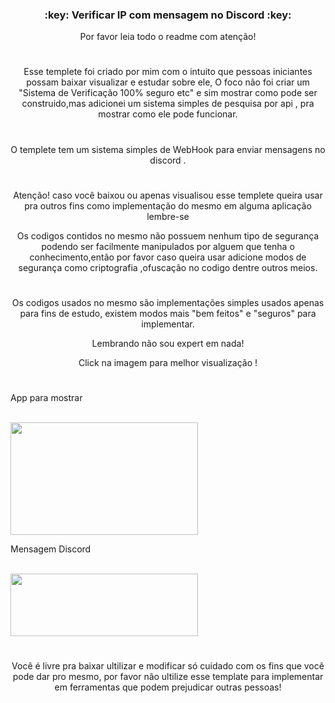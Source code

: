 <h3 align="center">:key: Verificar IP com mensagem no Discord :key:</h3>
<p align="center">Por favor leia todo o readme com atenção!</p>

#

<p align="center"> Esse templete foi criado por mim com o intuito que pessoas iniciantes
possam baixar visualizar e estudar sobre ele, O foco não foi criar um "Sistema de Verificação 100% seguro etc" e sim mostrar como pode ser construido,mas adicionei um sistema 
simples de pesquisa por api , pra mostrar como ele pode funcionar.</p>

#

<p align="center"> O templete tem um sistema simples de WebHook para enviar mensagens no discord .</p>

#

<p align="center"> Atenção! caso você baixou ou apenas visualisou esse templete queira usar pra outros fins
como implementação do mesmo em alguma aplicação lembre-se </p>

<p align="center"> Os codigos contidos no mesmo não possuem nenhum tipo de segurança podendo ser facilmente 
manipulados por alguem que tenha o conhecimento,então por favor caso queira usar 
adicione modos de segurança como criptografia ,ofuscação no codigo dentre outros meios. </p>

#

<p align="center"> Os codigos usados no mesmo são implementações simples usados apenas para fins de estudo,
existem modos mais "bem feitos" e "seguros" para implementar.
  
<p align="center"> Lembrando não sou expert em nada! </p>
<p align="center"> Click na imagem para melhor visualização ! </p>

#

<p align="left"> App para mostrar </p>
<div style="display: inline_block"><br> 
  <img align="center" height="180" width="300" src="https://cdn.discordapp.com/attachments/902529056334028803/931648113997934652/unknown.png">
</div>


<p align="left"> Mensagem Discord</p>
<div style="display: inline_block"><br> 
  <img align="center" height="100" width="300" src="https://cdn.discordapp.com/attachments/902529056334028803/931652253511733338/unknown.png">
</div>

#

<p align="center"> Você é livre pra baixar ultilizar e modificar só cuidado com os fins que você pode dar pro mesmo, por favor não ultilize esse template para implementar 
em ferramentas que podem prejudicar outras pessoas!</p>
